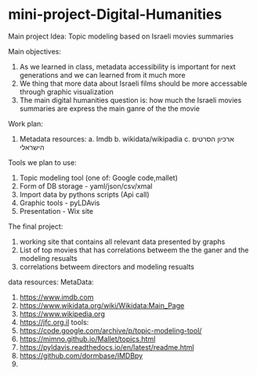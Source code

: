 # mini-project-Digital-Humanities


Main project Idea: Topic modeling based on Israeli movies summaries

Main objectives:
  1. As we learned in class, metadata accessibility is important for next generations and we can learned from it much more
  2. We thing that more data about Israeli films should be more accessable through graphic visualization
  3. The main digital humanities question is: how much the Israeli movies summaries are express the main ganre of the the movie


Work plan:
  1. Metadata resources:
    a. Imdb
    b. wikidata/wikipadia
    c. ארכיון הסרטים הישראלי
  
Tools we plan to use:
  1. Topic modeling tool (one of: Google code,mallet)
  2. Form of DB storage - yaml/json/csv/xmal
  3. Import data by pythons scripts (Api call) 
  4. Graphic tools - pyLDAvis 
  5. Presentation - Wix site 

The final project:
  1. working site that contains all relevant data presented by graphs 
  2. List of top movies that has correlations betweem the the ganer and the modeling resualts 
  3. correlations betweem directors and modeling resualts

data resources: 
  MetaData:
  1. https://www.imdb.com
  2. https://www.wikidata.org/wiki/Wikidata:Main_Page
  3. https://www.wikipedia.org
  4. https://jfc.org.il
  tools:
  1. https://code.google.com/archive/p/topic-modeling-tool/
  2. https://mimno.github.io/Mallet/topics.html
  3. https://pyldavis.readthedocs.io/en/latest/readme.html
  4. https://github.com/dormbase/IMDBpy
  5. 
